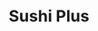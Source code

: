 ---
layout: place
title: Sushi Plus
permalink: /california/fountain-valley/sushi-plus.html
stateAbbr: CA
stateName: California
cityName: Fountain Valley
seo:
  type: restaurant
  links: https://yukitheoddy.wixsite.com/sushi-plus
place_id: ChIJsdopgzQn3YAR1d7TntJU3ww
photos:
  - name: >-
      places/ChIJsdopgzQn3YAR1d7TntJU3ww/photos/AeeoHcK5Y9_RV2uwPhajSzVSzdJCf7HN2xT8vAJ82P7wla9nn6dvJm4p44FhSun1Su_HGcRtOV6CYvBQiIvlxuw2Ln1OlCZLS5XsY9AuIep7MJm1X067FlZtT-0utmgGLhJZ1eT12yluHd6YL8rY10LKo27dvI1DewLh1bUTnS-tWRKfzLfSFRIexY5gIxUb-uCUmBqtqdcWuRMvhHTGZvl8v8HlTZv9Vbkfj4eRF6t8DXg8k4vRI_yyOSrl4V9wV0nW51xoZsLaQFBSeE-d1hsm2AWDif011HiLeTrMdyNKKWHEiw
    widthPx: 3024
    heightPx: 4032
    authorAttributions:
      - displayName: Sushi Plus
        uri: https://maps.google.com/maps/contrib/105291012516852641431
        photoUri: >-
          https://lh3.googleusercontent.com/a/ACg8ocLIAi3geVOPnP4iaj4YDC7TF_iMC5LtF9yh2QJ3EoAVhx8MGQ=s100-p-k-no-mo
    flagContentUri: >-
      https://www.google.com/local/imagery/report/?cb_client=maps_api_places.places_api&image_key=!1e10!2sAF1QipNsc-3rKT3012aGlstMISFAFSBPHzkDaxaXANnN&hl=en-US
    googleMapsUri: >-
      https://www.google.com/maps/place//data=!3m4!1e2!3m2!1sAF1QipNsc-3rKT3012aGlstMISFAFSBPHzkDaxaXANnN!2e10!4m2!3m1!1s0x80dd27348329dab1:0xcdf54d29ed3ded5
  - name: >-
      places/ChIJsdopgzQn3YAR1d7TntJU3ww/photos/AeeoHcKAZ3UBzhi3x5JB8etvOlpKiqVqZoAR_oxbIy6K5RwPneb-Xi3dHAicQ4IJ3NpDsSFoLrXyQZ_YO_MpuO1y5r_u4NnEolOB1p_-gV6PjmbwVwOynYBKCyE54hc9V-3_OXueDo9vbybVYJ3PBM6Qx60CrkKrPw-CMV3PEKIxxYYg8zfpqzPxFMdGfWV4YfutPZ5MEL9rJm5-7KomMqp26-aR_zYtWOE-ymrac84y1v9bqZdFg81L4FFsV9qOEfeF3fSvyrGxx1_Ti5T1BndvOQevDW0lln8XvWTN7fPNj7dyxZMiGWvtCtw1edY8zedqKyOQ0TUR8hYmJHDDM3BOnZ51oOBNvzf4vE17Xk5R9ZE7umpY6g9p4Sj0DgQ7YMTUoCI7vrtKME_uyYJA0SFMLm7AwzVyh_0SXWoF4qYldWQ5I5A
    widthPx: 4032
    heightPx: 1960
    authorAttributions:
      - displayName: daniel kim
        uri: https://maps.google.com/maps/contrib/113887299858349972101
        photoUri: >-
          https://lh3.googleusercontent.com/a-/ALV-UjX0eQMiHiCoBzFyqUuWyO7CzCcpch76fqnPQ869_85Llgggw0g=s100-p-k-no-mo
    flagContentUri: >-
      https://www.google.com/local/imagery/report/?cb_client=maps_api_places.places_api&image_key=!1e10!2sCIHM0ogKEICAgICExbmxvAE&hl=en-US
    googleMapsUri: >-
      https://www.google.com/maps/place//data=!3m4!1e2!3m2!1sCIHM0ogKEICAgICExbmxvAE!2e10!4m2!3m1!1s0x80dd27348329dab1:0xcdf54d29ed3ded5
  - name: >-
      places/ChIJsdopgzQn3YAR1d7TntJU3ww/photos/AeeoHcK0KsyLaLUD5m9dtJD9_TXyyhL5XyG2eSHD2DVF5qLV7giuuRMfqQvfc4SG0qDv3eir0rz2cWS5TL1_FN4sJeLd2g9jwX-lsuS9ovBRNxQuKjWnkIoPnxBpNsnEA-Jojpqq7GslrGL_kaBMiuriY8_tVy9z7pc0eqAXvqLYFC8h0POyxrqIbrgNgPf_cLtBQWF2jjmx7a3BJfCamlNd21O7TMgDxszqxgj5jUQTTD0Ouedmk0YHLTvqtDm1MEPp7jBgm4GuGh3kVgCiNaRDeWXEHvnEOXbfd8lfpGbITqoB5vc9OHljIVwABYiZEn5jEYLMxU15T6-2xHOpe5ncnD8XCFI2qr00Onc5df1PYoIrP84MStwWCrZtw9TTsyC5AWHjehuGJi-ZXYpa__3E_4VFhFtcGGnVPyNZFhafDwfkNea5
    widthPx: 2926
    heightPx: 1762
    authorAttributions:
      - displayName: Erin Kelley
        uri: https://maps.google.com/maps/contrib/116888271504189073402
        photoUri: >-
          https://lh3.googleusercontent.com/a-/ALV-UjV9p9l1fGLWkFUfvQjDoCM22eMrOBLKkH5zxxH6NJE1c0pXfgNb=s100-p-k-no-mo
    flagContentUri: >-
      https://www.google.com/local/imagery/report/?cb_client=maps_api_places.places_api&image_key=!1e10!2sCIHM0ogKEICAgMDQieLk2gE&hl=en-US
    googleMapsUri: >-
      https://www.google.com/maps/place//data=!3m4!1e2!3m2!1sCIHM0ogKEICAgMDQieLk2gE!2e10!4m2!3m1!1s0x80dd27348329dab1:0xcdf54d29ed3ded5
  - name: >-
      places/ChIJsdopgzQn3YAR1d7TntJU3ww/photos/AeeoHcKVq-iab7aHmPobW_-5I6IBbvsjFG_ax-GWWEem45SAnIQaAMpqcsZfb6brnud7bu9X6_upPdngpH4Mf1UDkktdT75Rooso9Y15xnHq42r9SPi97sovcA3JjeftlvY5kW1XUOBLHt9XdCpRhCxbNazsA_X7sXM7gARO1ivE-ArfvXzLIBIAmbh_0p-tsbGr3kX0EuJsxQadAFqiAb_kbelslz2MMpnf30qifYFP_MN20hTwdwfhiraF01dfni79zvrHv-m0vXnExuGTcTsDk8aVgFo9ONf6nRiRbwL5PbHpAoHNvVw5cpbym5kb2mZyMwIEpeiEoqgrEoz7aoDeFw5sqDKQ8XgR7ZebKfzaY2jyaLVuqtW1HqRMIzk66Jh88Ps2O1sEtYAOXQ-3L4kAFQ2YkldnwItwMboUMlYGOUexvg
    widthPx: 3024
    heightPx: 4032
    authorAttributions:
      - displayName: C G
        uri: https://maps.google.com/maps/contrib/101248286478755491654
        photoUri: >-
          https://lh3.googleusercontent.com/a-/ALV-UjWZfbl7OZjKuB_csoabqVFmquKUGAkOAeXVcPZfChq0jh6LXMQrIg=s100-p-k-no-mo
    flagContentUri: >-
      https://www.google.com/local/imagery/report/?cb_client=maps_api_places.places_api&image_key=!1e10!2sCIHM0ogKEICAgIC758eYIw&hl=en-US
    googleMapsUri: >-
      https://www.google.com/maps/place//data=!3m4!1e2!3m2!1sCIHM0ogKEICAgIC758eYIw!2e10!4m2!3m1!1s0x80dd27348329dab1:0xcdf54d29ed3ded5
  - name: >-
      places/ChIJsdopgzQn3YAR1d7TntJU3ww/photos/AeeoHcJGyS6GQ-l1KhDq12qsBm0C3kBYPuqcfOlnKMetUKiuYnk5oWE7bafPETYi_Umma9-sqnpYSyr7BCAsu9fkMWzTEXNRQXFoty3Ccuu6uCkCmKl5HcpaoazgnxrWElw5DburHZUAouUYMb5reLWxMtAE-Sm1z2-NuxhSn2EEM6CDnBZfimMAnVTVJxoWva9uA_VvPI_imIfa1H4FexnOaXSa_2oNrZH-Y5XYaN4XdWXawg_1cx-UN4OvoMMBxSgl_HDZ63wG8XsbHGfOkeHho9ErvQVlND0jZoRNvRt_av-RLl7GlJuXo6qamJIwzWwn_c0EaDI6BpgUiASMsQzJa5Txrz-ttmpRF5pxXONFFudDs1GK6yV256lpBRn97Flx-6GOBZJwIw9ablCEbI9ZJREhPkPS-9RorQrK1GxvE1kxfR0
    widthPx: 4032
    heightPx: 3024
    authorAttributions:
      - displayName: Vicky
        uri: https://maps.google.com/maps/contrib/101960693975168568589
        photoUri: >-
          https://lh3.googleusercontent.com/a-/ALV-UjX_tWWENsuXs5TZCX8o8u6_F7PcEgvoIDuRvdtFBXZYG245xfy9qg=s100-p-k-no-mo
    flagContentUri: >-
      https://www.google.com/local/imagery/report/?cb_client=maps_api_places.places_api&image_key=!1e10!2sCIHM0ogKEICAgID4g-PWlAE&hl=en-US
    googleMapsUri: >-
      https://www.google.com/maps/place//data=!3m4!1e2!3m2!1sCIHM0ogKEICAgID4g-PWlAE!2e10!4m2!3m1!1s0x80dd27348329dab1:0xcdf54d29ed3ded5
  - name: >-
      places/ChIJsdopgzQn3YAR1d7TntJU3ww/photos/AeeoHcLGT26LYRNIgKKH3MfVDZ9IaXFWmbdP8svgBGzy6_3gdiyWVZtvZf2b2jiyrJrlcwuLSG5ZEoty5NmO5w_ebvB_1Hq8p6oJJka6aRDDvCjN7k4jLcYtXjyHPELUAIX6sjZsT5H0c4875TxUxkTUAd8MwAFviSoQOD8EI5LJ5v_Y_g1gExfFXqX3RzjAgXiMcMusXmQAS8DZN7Y7KUdVeUVDZOtMB4LJAapSGT1-bPGdC2IGym1fzSPc89t-Nm8F-h84uF3wFmRh4beYh2iwhkNat7MVtQ-lNhPRixbDh80ohvE3BNGVkFXgykU4oeZfAM97_U69PjWIL01XYGrGI2TC7EQN2K3FSibv_5wieUPiZyShRucjCo2CAocPuoe4R3GMFoDn3KS8JYicfTun1SFnU12kuor0Zs2VD2q4VrjkcQ
    widthPx: 4000
    heightPx: 3000
    authorAttributions:
      - displayName: Erin Kelley
        uri: https://maps.google.com/maps/contrib/116888271504189073402
        photoUri: >-
          https://lh3.googleusercontent.com/a-/ALV-UjV9p9l1fGLWkFUfvQjDoCM22eMrOBLKkH5zxxH6NJE1c0pXfgNb=s100-p-k-no-mo
    flagContentUri: >-
      https://www.google.com/local/imagery/report/?cb_client=maps_api_places.places_api&image_key=!1e10!2sCIHM0ogKEICAgMDQieLkeg&hl=en-US
    googleMapsUri: >-
      https://www.google.com/maps/place//data=!3m4!1e2!3m2!1sCIHM0ogKEICAgMDQieLkeg!2e10!4m2!3m1!1s0x80dd27348329dab1:0xcdf54d29ed3ded5
  - name: >-
      places/ChIJsdopgzQn3YAR1d7TntJU3ww/photos/AeeoHcLH-mAHMWSITREg5mWJyrnMqGw9ZpRTYSjh8iuAGx2vy4oL-6SbCz8PrvElEe6oh56gCUdutfE1bBfcmJahB1F9wshD8v5zQdCr7lYU3n7_fqqsM5cWJuSSrXmWVuBjfDv3xn_I-q3Dvgw9m7UeVwnz-Acd9c2Av21q53H4HqUEpScxZoxZBueUsBVZaxF5bh5oJI0xw6Xd6j05Ej9DcxRQT1ii_OW8IWpDGKbwLIVJsQmBZpjZr6je55psIVg1jpegvAZW4x8XVbg-8rop1zxFYLaDLT9_naoRbK35pjmfWToHowps1wSYIJZa7dkDiy4vo18cMadg4iOGrBum30If8msXHfD4HDP-63anjF1NOI1s_vUoNm-p3rmi0kVQ3HtCNEhVCp2FpmWcDhUycshSyPXExIyV1ffU9WJ1FngIyYqF
    widthPx: 3000
    heightPx: 4000
    authorAttributions:
      - displayName: Stacie Castaneda-Ban
        uri: https://maps.google.com/maps/contrib/116627997853790445966
        photoUri: >-
          https://lh3.googleusercontent.com/a/ACg8ocLaL1p4R1o84k6rzw37HZkFZ3n5EhnL2szMbvkJHLak9n1VKw=s100-p-k-no-mo
    flagContentUri: >-
      https://www.google.com/local/imagery/report/?cb_client=maps_api_places.places_api&image_key=!1e10!2sCIHM0ogKEICAgID26YKO3QE&hl=en-US
    googleMapsUri: >-
      https://www.google.com/maps/place//data=!3m4!1e2!3m2!1sCIHM0ogKEICAgID26YKO3QE!2e10!4m2!3m1!1s0x80dd27348329dab1:0xcdf54d29ed3ded5
  - name: >-
      places/ChIJsdopgzQn3YAR1d7TntJU3ww/photos/AeeoHcJ7JOrB_mQ0T7N_sXaU2q3a8MuIVGQNy4rqaArEVcGt5q36wbHlCW67rdC2s3HV-NQsOvIxch66moogetNl2wpAb6QnxnVEZhinhEhB-Wwkp7lBxYoa2BSCcj3OFrbEciT9KrCRJv2XT8l23ZzJeY16sN2qmJgZY3Vq-uvHfgZYM1jQKqFkRcOwcCFJ0GPssZMLroPSPR6A9efRjInU_LKtu8t78q6p9CNND5jPHBRHZEItGGlj9oFcH3YyQ4_tJN1D812QPyp75Xcsnd0g3FeXNRZp5NlRHl361C_UXq1fSjGDq151IWAqoevr4IMUcOMJJoc0BGjdjazM_4vcDvQLjTANyaH00a0Vtz5ffYhv9VhU_mKqvixNwG6ObJPfFWE4B9hxbsPHyfjhxH67yjHj4fG6msE3L3VwmVKcqU8
    widthPx: 3024
    heightPx: 4032
    authorAttributions:
      - displayName: Don Quayle
        uri: https://maps.google.com/maps/contrib/108294778061119508624
        photoUri: >-
          https://lh3.googleusercontent.com/a-/ALV-UjWE0TXwFR7rcb2OCZLq11Kg2KX0lo5Vz59nyRx5NS3NVZLO0eUP=s100-p-k-no-mo
    flagContentUri: >-
      https://www.google.com/local/imagery/report/?cb_client=maps_api_places.places_api&image_key=!1e10!2sCIHM0ogKEICAgIDGqPCTUA&hl=en-US
    googleMapsUri: >-
      https://www.google.com/maps/place//data=!3m4!1e2!3m2!1sCIHM0ogKEICAgIDGqPCTUA!2e10!4m2!3m1!1s0x80dd27348329dab1:0xcdf54d29ed3ded5
  - name: >-
      places/ChIJsdopgzQn3YAR1d7TntJU3ww/photos/AeeoHcIoCkszDq3dGbn-ubwjwj1T0BLj2tpg1WO6hKJHKZWl9R9OoN92i1wx5ODroAIErUIf9VJx1ZK5wwhu-3KwZhGvMQSQQsFUShrO3kJJ5EzziDTTIAT9JlZLKYM1b8ubsysy2tTvvdTjipi2GnBWlIhAwTxFiuVDQ6lvk4WeMCGzgZ8euFYEBoCzmhNgQsBFL7Jk18RiZvFujRdBSk3c7EjonsXEuLEyh3TDNjroofvcOcaxU9l5HVIC6ecPyluNfdBx3YIGrAaC2O6gNFAM5ueUr3vA1QsYqlRKjwPrrlL-CS0c5NJ1zTvmEo-1OytZFOAsgMaelLEYKwXV4cEYZd3Qr-hlmbnpQXZZCIHHK9FWtqX5K49VZxNGOQItcnsJQjRF3uKgDhqTsVLQXMkgeMH6VuXfxDAj25INUZpmDeg_2A
    widthPx: 4800
    heightPx: 2700
    authorAttributions:
      - displayName: Worldinmyeyezz Alex Lopez
        uri: https://maps.google.com/maps/contrib/110305878181479662804
        photoUri: >-
          https://lh3.googleusercontent.com/a/ACg8ocK-4nxE-zO_6RvV9PZSn9GK69Uft-XnxW0Ioqp76VQiv_heJw=s100-p-k-no-mo
    flagContentUri: >-
      https://www.google.com/local/imagery/report/?cb_client=maps_api_places.places_api&image_key=!1e10!2sCIHM0ogKEICAgIDErp3DbQ&hl=en-US
    googleMapsUri: >-
      https://www.google.com/maps/place//data=!3m4!1e2!3m2!1sCIHM0ogKEICAgIDErp3DbQ!2e10!4m2!3m1!1s0x80dd27348329dab1:0xcdf54d29ed3ded5
  - name: >-
      places/ChIJsdopgzQn3YAR1d7TntJU3ww/photos/AeeoHcJA4QFY7umM794257Vsk_bhUOzBHSrQywBcDW6oXYfeOGBJ-Wl7uj4kMU1l_nRcKwrXmn6B6xh1yiDyeRv4HGaCAISjObLFGlKrKMl70NaxyhK5HvMefdGi24uasuGFoGTznoROk6172rO26Mc7oChk0k_0ANQ664tVkRIdmQ58IuSQJAzp7oXeprOXUzCOAMF7ba9uIxqgGXqUrQaSq5xp_aIb8KL2_Cl2eOh4aLfiRpmPNniMWBX-UUsWbTzH6itVj_T7Nb-242hKyzA3Gqzi8U_kFFNv1N57-hglSSL9I1e2YsEf0Kumth2FUYH4Ewq4h7Ku6GIRZFlqo2E0Jd2u4ASQ1T-KaZvkNDUINSNSQbBcvvIeQncLL5LfWk0DY2OlZmQx_GD74Q-1A_b_8wkL_Hjo6-LHogkKUlE30vy5xhM
    widthPx: 4032
    heightPx: 3024
    authorAttributions:
      - displayName: Vicky
        uri: https://maps.google.com/maps/contrib/101960693975168568589
        photoUri: >-
          https://lh3.googleusercontent.com/a-/ALV-UjX_tWWENsuXs5TZCX8o8u6_F7PcEgvoIDuRvdtFBXZYG245xfy9qg=s100-p-k-no-mo
    flagContentUri: >-
      https://www.google.com/local/imagery/report/?cb_client=maps_api_places.places_api&image_key=!1e10!2sCIHM0ogKEICAgID4g4OlnAE&hl=en-US
    googleMapsUri: >-
      https://www.google.com/maps/place//data=!3m4!1e2!3m2!1sCIHM0ogKEICAgID4g4OlnAE!2e10!4m2!3m1!1s0x80dd27348329dab1:0xcdf54d29ed3ded5
address: 18856 Brookhurst St, Fountain Valley, CA 92708, USA
street: 18856 Brookhurst St
city: Fountain Valley
state: CA
zip: '92708'
country: USA
neighborhood: null
latitude: '33.688801'
longitude: '-117.953629'
accessibility_options:
  wheelchairAccessibleParking: true
  wheelchairAccessibleEntrance: true
  wheelchairAccessibleRestroom: true
  wheelchairAccessibleSeating: true
business_status: OPERATIONAL
name: Sushi Plus
google_maps_links:
  directionsUri: >-
    https://www.google.com/maps/dir//''/data=!4m7!4m6!1m1!4e2!1m2!1m1!1s0x80dd27348329dab1:0xcdf54d29ed3ded5!3e0
  placeUri: https://maps.google.com/?cid=927553311846162133
  writeAReviewUri: >-
    https://www.google.com/maps/place//data=!4m3!3m2!1s0x80dd27348329dab1:0xcdf54d29ed3ded5!12e1
  reviewsUri: >-
    https://www.google.com/maps/place//data=!4m4!3m3!1s0x80dd27348329dab1:0xcdf54d29ed3ded5!9m1!1b1
  photosUri: >-
    https://www.google.com/maps/place//data=!4m3!3m2!1s0x80dd27348329dab1:0xcdf54d29ed3ded5!10e5
primary_type: Sushi Restaurant
opening_hours:
  regular: null
  current: null
secondary_opening_hours:
  regular:
    weekdayDescriptions: null
    type: null
  current:
    weekdayDescriptions: null
    type: null
phone: (714) 963-1436
price_level: PRICE_LEVEL_MODERATE
price_range: $10 &ndash; $20
rating: '4.6'
rating_count: 0
website: https://yukitheoddy.wixsite.com/sushi-plus
description: >-
  Discover Sushi Plus in Fountain Valley, CA$$$Sushi Plus in Fountain Valley,
  California, offers a laid-back vibe perfect for savoring fresh sushi rolls and
  classic Japanese dishes, making it a go-to spot for anyone exploring local
  sushi options. This welcoming restaurant features happy hour specials that add
  value to your meal, appealing to those seeking affordable yet flavorful
  Japanese eats in the area. With accessible features like wheelchair-friendly
  entrances and ample parking, it's designed for a comfortable dining experience
  that caters to various needs. The menu highlights quality ingredients and
  simple, satisfying flavors, ideal for casual dinners or quick bites. Whether
  you're in the mood for top-rated sushi nearby or just a relaxed Japanese meal,
  this spot delivers a genuine taste of the cuisine without overwhelming frills.
generative_summary: >-
  Discover Sushi Plus in Fountain Valley, CA$$$Sushi Plus in Fountain Valley,
  California, offers a laid-back vibe perfect for savoring fresh sushi rolls and
  classic Japanese dishes, making it a go-to spot for anyone exploring local
  sushi options. This welcoming restaurant features happy hour specials that add
  value to your meal, appealing to those seeking affordable yet flavorful
  Japanese eats in the area. With accessible features like wheelchair-friendly
  entrances and ample parking, it's designed for a comfortable dining experience
  that caters to various needs. The menu highlights quality ingredients and
  simple, satisfying flavors, ideal for casual dinners or quick bites. Whether
  you're in the mood for top-rated sushi nearby or just a relaxed Japanese meal,
  this spot delivers a genuine taste of the cuisine without overwhelming frills.
generative_disclosure: Summarized by AI using the Grok-3-Mini model.
reviews:
  - name: >-
      places/ChIJsdopgzQn3YAR1d7TntJU3ww/reviews/ChZDSUhNMG9nS0VJQ0FnTURRaWFMUVh3EAE
    relativePublishTimeDescription: a month ago
    rating: 5
    text:
      text: >-
        Support your neighborhood Japanese spot—where miso meets soul.  This
        place did it for me.  Super casual and delicious! Oishii!


        👍 They don't try to do too much, just a solid menu of fresh, quality
        options.

        👍 Great service.

        👍 Reasonable prices.
      languageCode: en
    originalText:
      text: >-
        Support your neighborhood Japanese spot—where miso meets soul.  This
        place did it for me.  Super casual and delicious! Oishii!


        👍 They don't try to do too much, just a solid menu of fresh, quality
        options.

        👍 Great service.

        👍 Reasonable prices.
      languageCode: en
    authorAttribution:
      displayName: Erin Kelley
      uri: https://www.google.com/maps/contrib/116888271504189073402/reviews
      photoUri: >-
        https://lh3.googleusercontent.com/a-/ALV-UjV9p9l1fGLWkFUfvQjDoCM22eMrOBLKkH5zxxH6NJE1c0pXfgNb=s128-c0x00000000-cc-rp-mo-ba5
    publishTime: '2025-03-11T22:03:31.656537Z'
    flagContentUri: >-
      https://www.google.com/local/review/rap/report?postId=ChZDSUhNMG9nS0VJQ0FnTURRaWFMUVh3EAE&d=17924085&t=1
    googleMapsUri: >-
      https://www.google.com/maps/reviews/data=!4m6!14m5!1m4!2m3!1sChZDSUhNMG9nS0VJQ0FnTURRaWFMUVh3EAE!2m1!1s0x80dd27348329dab1:0xcdf54d29ed3ded5
  - name: >-
      places/ChIJsdopgzQn3YAR1d7TntJU3ww/reviews/ChZDSUhNMG9nS0VJQ0FnSUN4ek02clBBEAE
    relativePublishTimeDescription: a year ago
    rating: 5
    text:
      text: >-
        Some of the best sushi I've ever had! Waitress is also GREAT! Attentive,
        quick, and genuinely kind and personal! I loved it so much I went back
        the next day.
      languageCode: en
    originalText:
      text: >-
        Some of the best sushi I've ever had! Waitress is also GREAT! Attentive,
        quick, and genuinely kind and personal! I loved it so much I went back
        the next day.
      languageCode: en
    authorAttribution:
      displayName: K Mon
      uri: https://www.google.com/maps/contrib/107692389209423157821/reviews
      photoUri: >-
        https://lh3.googleusercontent.com/a-/ALV-UjXJFp1GdoktDaCRHP254G95oWMrmRpiylwUdCGlp3KDC48KbFtF5g=s128-c0x00000000-cc-rp-mo-ba4
    publishTime: '2023-10-25T00:04:06.002675Z'
    flagContentUri: >-
      https://www.google.com/local/review/rap/report?postId=ChZDSUhNMG9nS0VJQ0FnSUN4ek02clBBEAE&d=17924085&t=1
    googleMapsUri: >-
      https://www.google.com/maps/reviews/data=!4m6!14m5!1m4!2m3!1sChZDSUhNMG9nS0VJQ0FnSUN4ek02clBBEAE!2m1!1s0x80dd27348329dab1:0xcdf54d29ed3ded5
  - name: >-
      places/ChIJsdopgzQn3YAR1d7TntJU3ww/reviews/ChZDSUhNMG9nS0VJQ0FnSUNwNkxMSk9BEAE
    relativePublishTimeDescription: a year ago
    rating: 4
    text:
      text: >-
        A coworker recommended this place for their chicken teriyaki plate. Food
        was fresh and had great flavor. Price is decent and food portions are a
        good size. It seems like they only have 1 cook so it does take time to
        get your food if you order it at the restaurant . They do have the
        option to call ahead and place your order so that helps. I will come
        back to try the sushi rolls.
      languageCode: en
    originalText:
      text: >-
        A coworker recommended this place for their chicken teriyaki plate. Food
        was fresh and had great flavor. Price is decent and food portions are a
        good size. It seems like they only have 1 cook so it does take time to
        get your food if you order it at the restaurant . They do have the
        option to call ahead and place your order so that helps. I will come
        back to try the sushi rolls.
      languageCode: en
    authorAttribution:
      displayName: Maria C
      uri: https://www.google.com/maps/contrib/100480568238945773276/reviews
      photoUri: >-
        https://lh3.googleusercontent.com/a-/ALV-UjVBTeLmX-wQMn6xS1vdN-0GJAxyifLL3Y7PGMqlOWUQg_bMZkkEJw=s128-c0x00000000-cc-rp-mo-ba4
    publishTime: '2023-07-27T21:57:36.407195Z'
    flagContentUri: >-
      https://www.google.com/local/review/rap/report?postId=ChZDSUhNMG9nS0VJQ0FnSUNwNkxMSk9BEAE&d=17924085&t=1
    googleMapsUri: >-
      https://www.google.com/maps/reviews/data=!4m6!14m5!1m4!2m3!1sChZDSUhNMG9nS0VJQ0FnSUNwNkxMSk9BEAE!2m1!1s0x80dd27348329dab1:0xcdf54d29ed3ded5
  - name: >-
      places/ChIJsdopgzQn3YAR1d7TntJU3ww/reviews/ChdDSUhNMG9nS0VJQ0FnSURfZ3FYMHZnRRAB
    relativePublishTimeDescription: 2 months ago
    rating: 5
    text:
      text: >-
        This is our comfort spot, they have amazing food at a great price. The
        servers are outstanding. Please be kind, the restaurant is welcoming but
        very small
      languageCode: en
    originalText:
      text: >-
        This is our comfort spot, they have amazing food at a great price. The
        servers are outstanding. Please be kind, the restaurant is welcoming but
        very small
      languageCode: en
    authorAttribution:
      displayName: Daisy B
      uri: https://www.google.com/maps/contrib/104625714993046298033/reviews
      photoUri: >-
        https://lh3.googleusercontent.com/a-/ALV-UjV9_T3uyn2NLIhYUXkTwsk96jPLTQ_cd-kzgudxO6sSmLQRioErEQ=s128-c0x00000000-cc-rp-mo
    publishTime: '2025-01-22T18:23:06.759222Z'
    flagContentUri: >-
      https://www.google.com/local/review/rap/report?postId=ChdDSUhNMG9nS0VJQ0FnSURfZ3FYMHZnRRAB&d=17924085&t=1
    googleMapsUri: >-
      https://www.google.com/maps/reviews/data=!4m6!14m5!1m4!2m3!1sChdDSUhNMG9nS0VJQ0FnSURfZ3FYMHZnRRAB!2m1!1s0x80dd27348329dab1:0xcdf54d29ed3ded5
  - name: >-
      places/ChIJsdopgzQn3YAR1d7TntJU3ww/reviews/ChdDSUhNMG9nS0VJQ0FnSUMwMnBueThnRRAB
    relativePublishTimeDescription: 6 years ago
    rating: 5
    text:
      text: >-
        Daniel cuts the mega fish and is all that plus and more. For a quick
        dine in and run price is right and the service is very pleasant and
        always greated with smile. Make sure to order a shrimp fried rice as a
        filler.. So good..
      languageCode: en
    originalText:
      text: >-
        Daniel cuts the mega fish and is all that plus and more. For a quick
        dine in and run price is right and the service is very pleasant and
        always greated with smile. Make sure to order a shrimp fried rice as a
        filler.. So good..
      languageCode: en
    authorAttribution:
      displayName: jon pitts
      uri: https://www.google.com/maps/contrib/117711782832280190738/reviews
      photoUri: >-
        https://lh3.googleusercontent.com/a/ACg8ocKeqTarz6LBGj3jwrLhKhX5coSODNaaT8jy20J67IxJws6EcA=s128-c0x00000000-cc-rp-mo-ba3
    publishTime: '2018-10-22T21:47:59.462251Z'
    flagContentUri: >-
      https://www.google.com/local/review/rap/report?postId=ChdDSUhNMG9nS0VJQ0FnSUMwMnBueThnRRAB&d=17924085&t=1
    googleMapsUri: >-
      https://www.google.com/maps/reviews/data=!4m6!14m5!1m4!2m3!1sChdDSUhNMG9nS0VJQ0FnSUMwMnBueThnRRAB!2m1!1s0x80dd27348329dab1:0xcdf54d29ed3ded5
review_summary: >-
  What Customers Are Saying$$$Folks who visit this sushi spot often rave about
  the fresh rolls and generous portions that make every meal feel worthwhile,
  all at prices that won't break the bank. Many highlight the friendly service
  and casual atmosphere that keep things welcoming and stress-free, turning a
  simple dinner into a pleasant outing. While some note that wait times can vary
  depending on how busy it gets, the overall experience is praised for its
  reliability and solid value. You'll hear positive vibes about the tasty
  options like teriyaki plates and sushi varieties that satisfy cravings without
  fuss. All in all, it's a spot that delivers a consistently enjoyable vibe,
  encouraging repeat visits for anyone hunting for reliable Japanese dining
  nearby.
review_disclosure: Summarized by AI using the Grok-3-Mini model.
parking_options:
  freeParkingLot: true
  freeStreetParking: true
  valetParking: false
payment_options:
  acceptsCreditCards: true
  acceptsCashOnly: false
allow_dogs: null
curbside_pickup: null
delivery: null
dine_in: true
good_for_children: true
good_for_groups: true
good_for_sports: false
live_music: false
menu_for_children: false
outdoor_seating: false
reservable: true
restroom: true
serves_beer: true
serves_breakfast: false
serves_brunch: false
serves_cocktails: false
serves_coffee: false
serves_dinner: true
serves_dessert: true
serves_lunch: true
serves_vegetarian_food: null
serves_wine: null
takeout: true
update_category: pro
places_description: null

---